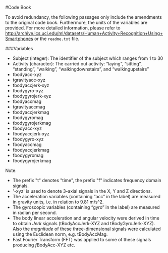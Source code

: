 #Code Book

To avoid redundancy, the following passages only include the amendments to the original code book. Furthermore, the units of the variables are provided. For more detailed information, please refer to http://archive.ics.uci.edu/ml/datasets/Human+Activity+Recognition+Using+Smartphones or the ``readme.txt`` file. 

###Variables
* Subject (integer): The identifier of the subject which ranges from 1 to 30
* Activity (character): The carried out activity: “laying”, “sitting”, “standing”, “walking”, “walkingdownstairs”, and “walkingupstairs”  
* tbodyacc-xyz
* tgravityacc-xyz
* tbodyaccjerk-xyz
* tbodygyro-xyz
* tbodygyrojerk-xyz
* tbodyaccmag
* tgravityaccmag
* tbodyaccjerkmag
* tbodygyromag
* tbodygyrojerkmag
* fbodyacc-xyz
* fbodyaccjerk-xyz
* fbodygyro-xyz
* fbodyaccmag
* fbodyaccjerkmag
* fbodygyromag
* fbodygyrojerkmag

Note: 
* The prefix "t" denotes "time", the prefix "f" indicates frequency domain signals.
* '-xyz' is used to denote 3-axial signals in the X, Y and Z directions. 
* The acceleration variables (containing “acc” in the label) are measured in gravity units, i.e. in relation to 9.81 m/s^2.
* The gyroscopic variables (containing “gyro” in the label) are measured in radian per second.
* The body linear acceleration and angular velocity were derived in time to obtain *Jerk* signals (tBodyAccJerk-XYZ and tBodyGyroJerk-XYZ). Also the *magnitude* of these three-dimensional signals were calculated using the Euclidean norm, e.g. tBodyAccMag. 
* Fast Fourier Transform (FFT) was applied to some of these signals producing *f*BodyAcc-XYZ etc.



  



